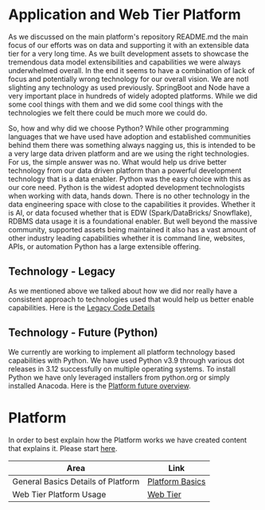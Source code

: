 # Application and Web Tier Platform
As we discussed on the main platform's repository README.md the main focus of our efforts was on data 
and supporting it with an extensible data tier for a very long time. As we built development assets to showcase 
the tremendous data model extensibilities and capabilities we were always underwhelmed overall. In the end it seems to have a combination
of lack of focus and potentially wrong technology for our overall vision. We are notI slighting any technology as used previously. SpringBoot and Node have a very important 
place in hundreds of widely adopted platforms. While we did some cool things with them 
and we did some cool things with the technologies we felt there could be much more we could do.

So, how and why did we choose Python? While other programming languages that we have used have 
adoption and established communities behind them there was something always nagging us, this is
intended to be a very large data driven platform and are we using the right technologies.
For us, the simple answer was no. What would help us drive better technology from our data driven platform than 
a powerful development technology that is a data enabler. Python was the easy choice with this as our core 
need. Python is the widest adopted development technologists when working with data, hands down. There is 
no other technology in the data engineering space with close to the capabilities it provides. Whether it is AI, or
data focused whether that is EDW (Spark/DataBricks/ Snowflake), RDBMS data usage it is a foundational 
enabler. But well beyond the massive community, supported assets being maintained it also has a vast amount 
of other industry leading capabilities whether it is command line, websites, APIs, or automation Python has a large extensible offering.

## Technology - Legacy
As we mentioned above we talked about how we did nor really have a consistent approach to technologies used that
would help us better enable capabilities. Here is the [Legacy Code Details](./Platform-Legacy.md)

## Technology - Future (Python)
We currently are working to implement all platform technology based capabilities with Python. We have used Python v3.9 
through various dot releases in 3.12 successfully on multiple operating systems. To install Python we have only leveraged installers from python.org or simply installed Anacoda. 
Here is the [Platform future overview](Platform-Python.md).

# Platform
In order to best explain how the Platform works we have created content
that explains it. Please start <a href="./Platform-Areas.md" target="_blank">here</a>.

| Area                        | Link                                            |
|-----------------------------|-------------------------------------------------|
| General Basics Details of Platform | [Platform Basics](./Platform-Usage-Basics.md)   |  
| Web Tier Platform Usage     | [Web Tier](./Platform-Usage-WebTier.md)         |

